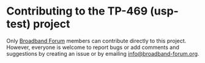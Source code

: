 # Contributing to the TP-469 (usp-test) project

Only [Broadband Forum](https://www.broadband-forum.org) members can contribute directly to this project. However, everyone is welcome to report bugs or add comments and suggestions by creating an issue or by emailing info@broadband-forum.org.
